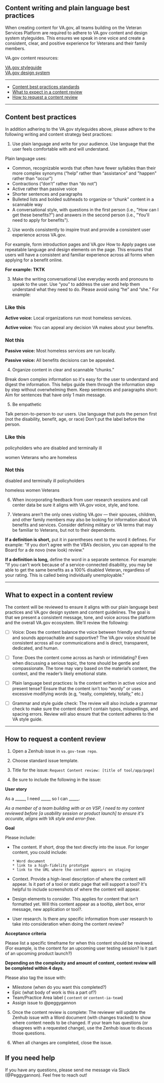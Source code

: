 
## Content writing and plain language best practices

When creating content for VA.gov, all teams building on the Veteran Services Platform are required to adhere to VA.gov content and design system styleguides. This ensures we speak in one voice and create a consistent, clear, and positive experience for Veterans and their family members. 

VA.gov content resources: 

[VA.gov styleguide](https://design.va.gov/content-style-guide/) <br>
[VA.gov design system]( https://design.va.gov/documentation/)  <br>


<hr>

* [Content best practices standards](#best-practices)
* [What to expect in a content review](#what-to-expect-content-review)
* [How to request a content review](#how-to-request-content-review)

<hr>

## Content best practices
In addition adhering to the VA.gov styleguides above, please adhere to the following writing and content strategy best practices:   

1. Use plain language and write for your audience. Use language that the user feels comfortable with and will understand. 

Plain language uses: 
-	Common, recognizable words that often have fewer syllables than their more complex synonyms (“help” rather than “assistance” and "happen" rather than "occur")
-	Contractions (“don’t” rather than “do not”)
-	Active rather than passive voice
-	Shorter sentences and paragraphs
-	Bulleted lists and bolded subheads to organize or “chunk” content in a scannable way
-	A conversational style, with questions in the first person (i.e., "How can I get these benefits?") and answers in the second person (i.e., "You'll need to apply for benefits").

2. Use words consistently to inspire trust and provide a consistent user experience across VA.gov. 

For example, form introduction pages and VA.gov How to Apply pages use repeatable language and design elements on the page.  This ensures that users will have a consistent and familiar experience across all forms when applying for a benefit online.

**For example: TKTK**



3. Make the writing conversational 
Use everyday words and pronouns to speak to the user.  Use “you” to address the user and help them understand what they need to do. Please avoid using “he” and “she.” 
For example: 

<div class="do-dont">
<div class="do-dont__do">
<h3 class="do-dont__heading">Like this</h3>
<div class="do-dont__content" markdown="1">

**Active voice:** Local organizations run most homeless services.

**Active voice:** You can appeal any decision VA makes about your benefits.

</div>
</div>
<div class="do-dont__dont">
<h3 class="do-dont__heading">Not this</h3>
<div class="do-dont__content" markdown="1">

**Passive voice:** Most homeless services are run locally.	

**Passive voice:** All benefits decisions can be appealed.	
</div>
</div>


4. Organize content in clear and scannable “chunks.”

Break down complex information so it's easy for the user to understand and digest the information. This helps guide them through the information step by step without overwhelming them.  Keep sentences and paragraphs short:	Aim for sentences that have only 1 main message. 


5. Be empathetic

Talk person-to-person to our users. Use language that puts the person first (not the disability, benefit, age, or race)
Don't put the label before the person.

<div class="do-dont">
<div class="do-dont__do">
<h3 class="do-dont__heading">Like this</h3>
<div class="do-dont__content" markdown="1">
policyholders who are disabled and terminally ill

women Veterans who are homeless

</div>
</div>
<div class="do-dont__dont">
<h3 class="do-dont__heading">Not this</h3>
<div class="do-dont__content" markdown="1">
disabled and terminally ill policyholders	

homeless women Veterans	
</div>
</div>


6. When incorporating feedback from user research sessions and call center data be sure it aligns with VA.gov voice, style, and tone. 


7. Veterans aren’t the only ones visiting VA.gov — their spouses, children, and other family members may also be looking for information about VA benefits and services. Consider defining military or VA terms that may be familiar to Veterans, but not to their dependents.

**If a definition is short,** put it in parentheses next to the word it defines. 
For example: "If you don’t agree with the VBA’s decision, you can appeal to the Board for a de novo (new look) review."

**If a definition is long,** define the word in a separate sentence. 
For example: "If you can’t work because of a service-connected disability, you may be able to get the same benefits as a 100% disabled Veteran, regardless of your rating. This is called being individually unemployable."


--------

## What to expect in a content review

The content will be reviewed to ensure it aligns with our plain language best practices and VA.gov design system and content guidelines. The goal is that we present a consistent message, tone, and voice across the platform and the overall VA.gov ecosystem. 
We'll review the following: 
-	[ ] Voice: Does the content balance the voice between friendly and formal and sounds approachable and supportive? The VA.gov voice should be consistent across all our communications and is direct, transparent, dedicated, and human.

-	[ ] Tone: Does the content come across as harsh or intimidating? Even when discussing a serious topic, the tone should be gentle and compassionate. The tone may vary based on the material’s content, the context, and the reader’s likely emotional state.

-	[ ] Plain language best practices: Is the content written in active voice and present tense? Ensure that the content isn’t too “wordy” or uses excessive modifying words (e.g, “really, completely, totally,” etc.)

-	[ ] Grammar and style guide check: The review will also include a grammar check to make sure the content doesn’t contain typos, misspellings, and spacing errors. Review will also ensure that the content adheres to the VA style guide.

-------- 

## How to request a content review

1. Open a Zenhub issue in ```va.gov-team repo```.
2. Choose standard issue template. 
3. Title for the issue: ```Request Content review: [title of tool/app/page]```

4. Be sure to include the following in the issue: 

**User story**

As a _____, I need _____ so I can _____.

*As a member of a team building with or on VSP, I need to my content reviewed before [a usability session or product launch] to ensure it's accurate, aligns with VA style and error-free.*

**Goal** 

 Please include: 
-	The content. If short, drop the text directly into the issue. For longer content, you could include:

        * Word document
        * link to a high-fidelity prototype
        * link to the URL where the content appears on staging
        
-	Context. Provide a high-level description of where the content will appear. Is it part of a tool or static page that will support a tool? It's helpful to include screenshots of where the content will appear. 
-	Design elements to consider. This applies for content that isn't formatted yet. Will this content appear as a tooltip, alert box, error message, new application or tool?. 
-	User research. Is there any specific information from user research to take into consideration when doing the content review? 

**Acceptance criteria**

Please list a specific timeframe for when this content should be reviewed. (For example, is the content for an upcoming user testing session? Is it part of an upcoming product launch?)

**Depending on the complexity and amount of content, content review will be completed within 4 days.** 

Please also tag the issue with:

-	Milestone (when do you want this completed?)
-	Epic (what body of work is this a part of?)
-	Team/Practice Area label  ( ```content``` or ```content-ia-team```)
-	Assign issue to @peggygannon

5. Once the content review is complete:
The reviewer will update the Zenhub issue with a Word document (with changes tracked) to show where content needs to be changed.
If your team has questions (or disagrees with a requested change), use the Zenhub issue to discuss those questions.

6. When all changes are completed, close the issue.



## If you need help
If you have any questions, please send me message via Slack (@Peggygannon). Feel free to reach out!  

